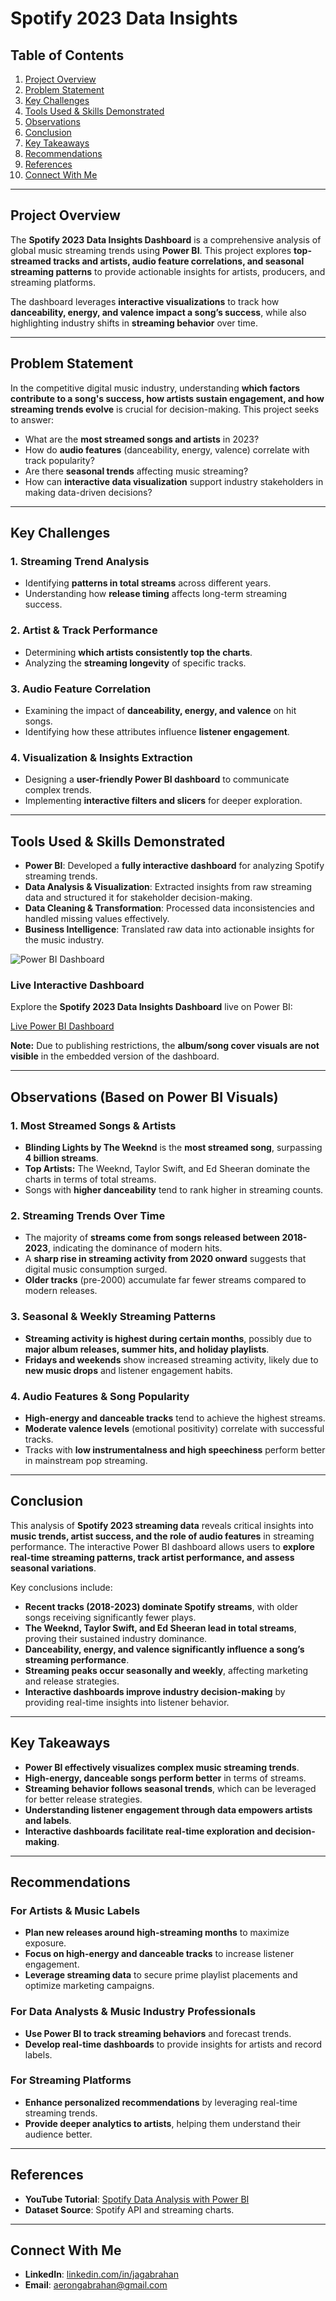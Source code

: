 # Spotify 2023 Data Insights

## Table of Contents
1. [Project Overview](#project-overview)
2. [Problem Statement](#problem-statement)
3. [Key Challenges](#key-challenges)
4. [Tools Used & Skills Demonstrated](#tools-used--skills-demonstrated)
5. [Observations](#observations)
6. [Conclusion](#conclusion)
7. [Key Takeaways](#key-takeaways)
8. [Recommendations](#recommendations)
9. [References](#references)
10. [Connect With Me](#connect-with-me)

---

## Project Overview
The **Spotify 2023 Data Insights Dashboard** is a comprehensive analysis of global music streaming trends using **Power BI**. This project explores **top-streamed tracks and artists, audio feature correlations, and seasonal streaming patterns** to provide actionable insights for artists, producers, and streaming platforms.

The dashboard leverages **interactive visualizations** to track how **danceability, energy, and valence impact a song’s success**, while also highlighting industry shifts in **streaming behavior** over time.

---

## Problem Statement
In the competitive digital music industry, understanding **which factors contribute to a song's success, how artists sustain engagement, and how streaming trends evolve** is crucial for decision-making. This project seeks to answer:

- What are the **most streamed songs and artists** in 2023?
- How do **audio features** (danceability, energy, valence) correlate with track popularity?
- Are there **seasonal trends** affecting music streaming?
- How can **interactive data visualization** support industry stakeholders in making data-driven decisions?

---

## Key Challenges
### 1. **Streaming Trend Analysis**
  - Identifying **patterns in total streams** across different years.
  - Understanding how **release timing** affects long-term streaming success.

### 2. **Artist & Track Performance**
  - Determining **which artists consistently top the charts**.
  - Analyzing the **streaming longevity** of specific tracks.

### 3. **Audio Feature Correlation**
  - Examining the impact of **danceability, energy, and valence** on hit songs.
  - Identifying how these attributes influence **listener engagement**.

### 4. **Visualization & Insights Extraction**
  - Designing a **user-friendly Power BI dashboard** to communicate complex trends.
  - Implementing **interactive filters and slicers** for deeper exploration.

---

## Tools Used & Skills Demonstrated
- **Power BI**: Developed a **fully interactive dashboard** for analyzing Spotify streaming trends.
- **Data Analysis & Visualization**: Extracted insights from raw streaming data and structured it for stakeholder decision-making.
- **Data Cleaning & Transformation**: Processed data inconsistencies and handled missing values effectively.
- **Business Intelligence**: Translated raw data into actionable insights for the music industry.

![Power BI Dashboard](assets/images/powerbi_dashboard.gif)

### **Live Interactive Dashboard**
Explore the **Spotify 2023 Data Insights Dashboard** live on Power BI:

[Live Power BI Dashboard](https://app.powerbi.com/reportEmbed?reportId=516278cf-e00f-4428-bd92-bc13fef239c6&autoAuth=true&ctid=254ba93e-1f6f-48f3-90e6-e2766664b477)

**Note:** Due to publishing restrictions, the **album/song cover visuals are not visible** in the embedded version of the dashboard.

---

## Observations (Based on Power BI Visuals)
### **1. Most Streamed Songs & Artists**
- **Blinding Lights by The Weeknd** is the **most streamed song**, surpassing **4 billion streams**.
- **Top Artists:** The Weeknd, Taylor Swift, and Ed Sheeran dominate the charts in terms of total streams.
- Songs with **higher danceability** tend to rank higher in streaming counts.

### **2. Streaming Trends Over Time**
- The majority of **streams come from songs released between 2018-2023**, indicating the dominance of modern hits.
- A **sharp rise in streaming activity from 2020 onward** suggests that digital music consumption surged.
- **Older tracks** (pre-2000) accumulate far fewer streams compared to modern releases.

### **3. Seasonal & Weekly Streaming Patterns**
- **Streaming activity is highest during certain months**, possibly due to **major album releases, summer hits, and holiday playlists**.
- **Fridays and weekends** show increased streaming activity, likely due to **new music drops** and listener engagement habits.

### **4. Audio Features & Song Popularity**
- **High-energy and danceable tracks** tend to achieve the highest streams.
- **Moderate valence levels** (emotional positivity) correlate with successful tracks.
- Tracks with **low instrumentalness and high speechiness** perform better in mainstream pop streaming.

---

## Conclusion
This analysis of **Spotify 2023 streaming data** reveals critical insights into **music trends, artist success, and the role of audio features** in streaming performance. The interactive Power BI dashboard allows users to **explore real-time streaming patterns, track artist performance, and assess seasonal variations**.

Key conclusions include:
- **Recent tracks (2018-2023) dominate Spotify streams**, with older songs receiving significantly fewer plays.
- **The Weeknd, Taylor Swift, and Ed Sheeran lead in total streams**, proving their sustained industry dominance.
- **Danceability, energy, and valence significantly influence a song’s streaming performance**.
- **Streaming peaks occur seasonally and weekly**, affecting marketing and release strategies.
- **Interactive dashboards improve industry decision-making** by providing real-time insights into listener behavior.

---

## Key Takeaways
- **Power BI effectively visualizes complex music streaming trends**.
- **High-energy, danceable songs perform better** in terms of streams.
- **Streaming behavior follows seasonal trends**, which can be leveraged for better release strategies.
- **Understanding listener engagement through data empowers artists and labels**.
- **Interactive dashboards facilitate real-time exploration and decision-making**.

---

## Recommendations
### **For Artists & Music Labels**
- **Plan new releases around high-streaming months** to maximize exposure.
- **Focus on high-energy and danceable tracks** to increase listener engagement.
- **Leverage streaming data** to secure prime playlist placements and optimize marketing campaigns.

### **For Data Analysts & Music Industry Professionals**
- **Use Power BI to track streaming behaviors** and forecast trends.
- **Develop real-time dashboards** to provide insights for artists and record labels.

### **For Streaming Platforms**
- **Enhance personalized recommendations** by leveraging real-time streaming trends.
- **Provide deeper analytics to artists**, helping them understand their audience better.

---

## References
- **YouTube Tutorial**: [Spotify Data Analysis with Power BI](https://youtu.be/ZSrVOyKAC4Y?si=u7poYXFCt_uWa27t)
- **Dataset Source**: Spotify API and streaming charts.

---

## Connect With Me
- **LinkedIn**: [linkedin.com/in/jagabrahan](https://linkedin.com/in/jagabrahan)
- **Email**: aerongabrahan@gmail.com

